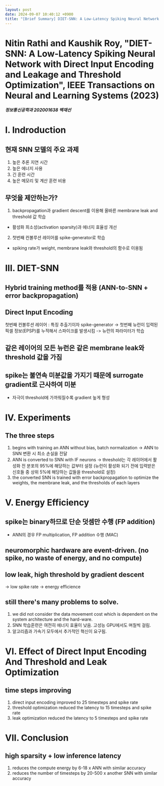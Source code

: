 ```yaml
---
layout: post
date: 2024-09-07 10:40:12 +0900 
title: "[Brief Summary] DIET-SNN: A Low-Latency Spiking Neural Network with Direct Input Encoding and Leakage and Threshold Optimization"
---
```



# Nitin Rathi and Kaushik Roy, "DIET-SNN: A Low-Latency Spiking Neural Network with Direct Input Encoding and Leakage and Threshold Optimization", IEEE Transactions on Neural and Learning Systems (2023)

##### 정보통신공학과 202001638 백재선

# I. Indroduction

## 현재 SNN 모델의 주요 과제
1. 높은 추론 지연 시간
2. 높은 에너지 사용
3. 긴 훈련 시간
4. 높은 메모리 및 계산 훈련 비용

## 무엇을 제안하는가?
1. backpropagation과 gradient descent를 이용해 올바른 membrane leak and threshold 값 학습
- 활성화 희소성(activation sparsity)과 에너지 효율성 개선
2. 첫번째 컨볼루션 레이어를 spike-generator로 학습
- spiking rate가 weight, membrane leak와 threshold의 함수로 이용됨



# III. DIET-SNN

## Hybrid training method를 적용 (ANN-to-SNN + error backpropagation)

## Direct Input Encoding
첫번째 컨볼루션 레이어 : 특징 추출기이자 spike-generator
-> 첫번째 뉴런이 입력된 픽셀 정보(EPSP)를 누적해서 스파이크를 발생시킴
-> 뉴런의 파라미터가 학습

## 같은 레이어의 모든 뉴런은 같은 membrane leak와 threshold 값을 가짐

## spike는 불연속 미분값을 가지기 때문에 surrogate gradient로 근사하여 미분
- 자극이 threshold에 가까워질수록 gradient 높게 형성



# IV. Experiments

## The three steps
1. begins with training an ANN without bias, batch normalization
-> ANN to SNN 변환 시 최소 손실을 전달
2. ANN is converted to SNN with IF neurons
-> threshold는 각 레이어에서 활성화 전 분포의 95%에 해당하는 값부터 설정
(뉴런이 활성화 되기 전에 입력받은 신호들 중 상위 5%에 해당하는 값들을 threshold로 설정)
3. the converted SNN is trained with error backpropagation to optimize the weights, the membrane leak, and the thresholds of each layers



# V. Energy Efficiency

## spike는 binary하므로 단순 덧셈만 수행 (FP addition)
- ANN의 경우 FP multiplication, FP addition 수행 (MAC)

## neuromorphic hardware are event-driven. (no spike, no waste of energy, and  no compute)

## low leak, high threshold by gradient descent
-> low spike rate
-> energy efficience

## still there's many problems to solve.
1. we did not consider the data movement cost which is dependent on the system architecture and the hard-ware.
2. SNN 학습훈련은 여전히 에너지 효율이 낮음. 고성능 GPU에서도 며칠씩 걸림.
3. 알고리즘과 가속기 모두에서 추가적인 혁신이 요구됨.



# VI. Effect of Direct Input Encoding And Threshold and Leak Optimization

## time steps improving
1. direct input encoding improved to 25 timesteps and spike rate
2. threshold optimization reduced the latency to 15 timesteps and spike rate
3. leak optimization reduced the latency to 5 timesteps and spike rate



# VII. Conclusion

## high sparsity + low inference latency
1. reduces the compute energy by 6-18 x ANN with similar accuracy
2. reduces the number of timesteps by 20-500 x another SNN with similar accuracy
